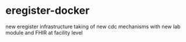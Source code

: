 # eregister-docker
new eregister infrastructure taking of new cdc mechanisms with new lab module and FHIR at facility level
